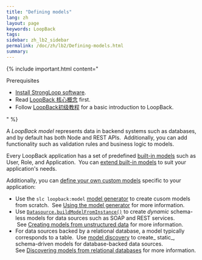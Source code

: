 ```yaml
---
title: "Defining models"
lang: zh
layout: page
keywords: LoopBack
tags:
sidebar: zh_lb2_sidebar
permalink: /doc/zh/lb2/Defining-models.html
summary:
---
```


{% include important.html content="

Prerequisites

*   [Install StrongLoop software](https://docs.strongloop.com/pages/viewpage.action?pageId=6095101).
*   Read [LoopBack 核心概念](https://docs.strongloop.com/pages/viewpage.action?pageId=6095111) first.
*   Follow [LoopBack初级教程](https://docs.strongloop.com/pages/viewpage.action?pageId=6095006) for a basic introduction to LoopBack.

" %}

A _LoopBack model_ represents data in backend systems such as databases, and by default has both Node and REST APIs.  Additionally, you can add functionality such as validation rules and business logic to models.

Every LoopBack application has a set of predefined [built-in models](/doc/{{page.lang}}/lb2/Using-built-in-models.html) such as User, Role, and Application.  You can [extend built-in models](/doc/{{page.lang}}/lb2/Extending-built-in-models.html) to suit your application's needs.   

Additionally, you can [define your own custom models](/doc/{{page.lang}}/lb2/Creating-models.html) specific to your application: 

*   Use the `slc loopback:model` [model generator](/doc/{{page.lang}}/lb2/Model-generator.html) to create cusom models from scratch.  See [Using the model generator](/doc/{{page.lang}}/lb2/Using-the-model-generator.html) for more information.
*   Use [`Datasource.buildModelFromInstance()`](http://apidocs.strongloop.com/loopback-datasource-juggler/#datasource-prototype-buildmodelfrominstance) to create _dynamic_ schema-less models for data sources such as SOAP and REST services.  See [Creating models from unstructured data](/doc/{{page.lang}}/lb2/Creating-models-from-unstructured-data.html) for more information.
*   For data sources backed by a relational database, a model typically corresponds to a table.  Use [model discovery](/doc/{{page.lang}}/lb2/Discovering-models-from-relational-databases.html) to create_ static_, schema-driven models for database-backed data sources.   See [Discovering models from relational databases](/doc/{{page.lang}}/lb2/Discovering-models-from-relational-databases.html) for more information.
